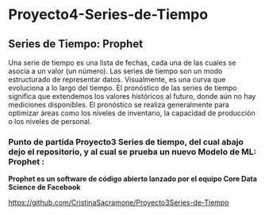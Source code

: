 # Proyecto4-Series-de-Tiempo

## Series de Tiempo: Prophet

Una serie de tiempo es una lista de fechas, cada una de las cuales se asocia a un valor (un número). Las series de tiempo son un modo estructurado de representar datos. Visualmente, es una curva que evoluciona a lo largo del tiempo.
El pronóstico de las series de tiempo significa que extendemos los valores históricos al futuro, donde aún no hay mediciones disponibles. El pronóstico se realiza generalmente para optimizar áreas como los niveles de inventario, la capacidad de producción o los niveles de personal.


### Punto de partida Proyecto3 Series de tiempo, del cual abajo dejo el repositorio, y al cual se prueba un nuevo Modelo de ML: Prophet : 
**Prophet es un software de código abierto lanzado por el equipo Core Data Science de Facebook** 

https://github.com/CristinaSacramone/Proyecto3Series-de-Tiempo
